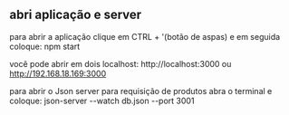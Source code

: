 ## abri aplicação e server

para abrir a aplicação clique em CTRL + '(botão de aspas) e em seguida coloque: npm start

você pode abrir em dois localhost: http://localhost:3000 ou http://192.168.18.169:3000

para abrir o Json server para requisição de produtos abra o terminal e coloque: 
json-server --watch db.json --port 3001
